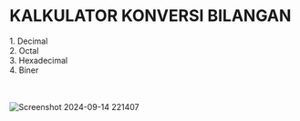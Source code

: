 <h1> KALKULATOR KONVERSI BILANGAN </h1>
1. Decimal <br>
2. Octal <br>
3. Hexadecimal <br>
4. Biner <br>
<br> <br>

![Screenshot 2024-09-14 221407](https://github.com/user-attachments/assets/2b2d2b5b-6930-4cf9-a2ff-981914cf08c9)
